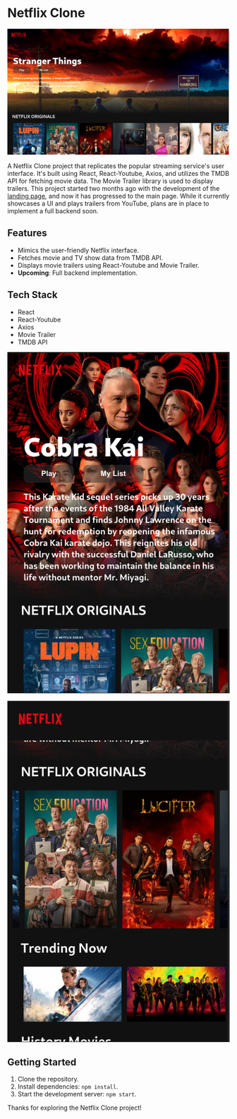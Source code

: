 # Netflix Clone

![image](https://github.com/pushan-alagiya/netflix-mainpage/blob/main/public/Screenshot%20from%202023-10-18%2014-51-39.png?raw=true)

A Netflix Clone project that replicates the popular streaming service's user interface. It's built using React, React-Youtube, Axios, and utilizes the TMDB API for fetching movie data. The Movie Trailer library is used to display trailers. This project started two months ago with the development of the [landing page](https://github.com/pushan-alagiya/Netflix-Clone), and now it has progressed to the main page. While it currently showcases a UI and plays trailers from YouTube, plans are in place to implement a full backend soon.

## Features

- Mimics the user-friendly Netflix interface.
- Fetches movie and TV show data from TMDB API.
- Displays movie trailers using React-Youtube and Movie Trailer.
- **Upcoming**: Full backend implementation.

## Tech Stack

- React
- React-Youtube
- Axios
- Movie Trailer
- TMDB API

![responsiveness](https://github.com/pushan-alagiya/netflix-mainpage/blob/main/public/Screenshot%20from%202023-10-18%2014-41-38.png?raw=true)

![reponsiveness2](https://github.com/pushan-alagiya/netflix-mainpage/blob/main/public/Screenshot%20from%202023-10-18%2014-41-49.png?raw=true)

## Getting Started

1. Clone the repository.
2. Install dependencies: `npm install`.
3. Start the development server: `npm start`.

Thanks for exploring the Netflix Clone project!

